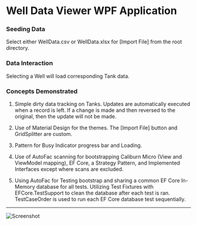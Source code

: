 # Well Data Viewer WPF Application
### Seeding Data
Select either WellData.csv or WellData.xlsx for [Import File] from the root directory.

### Data Interaction
Selecting a Well will load corresponding Tank data.

### Concepts Demonstrated
1.  Simple dirty data tracking on Tanks.  Updates are automatically executed when a record is left.  If a change is made and then reversed to the original, then the update will not be made.

2.  Use of Material Design for the themes.  The [Import File] button and GridSplitter are custom.

3.  Pattern for Busy Indicator progress bar and Loading.

4.  Use of AutoFac scanning for bootstrapping Caliburn Micro (View and ViewModel mapping), EF Core, a Strategy Pattern, and Implemented Interfaces except where scans are excluded.

5.  Using AutoFac for Testing bootstrap and sharing a common EF Core In-Memory database for all tests.  Utilizing Test Fixtures with EFCore.TestSupport to clean the database after each test is ran.  TestCaseOrder is used to run each EF Core database test sequentially.
---
![Screenshot](https://devgig.github.io/pages/welldata_screenshot.png)



